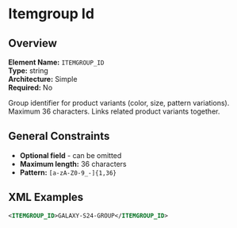# Itemgroup Id

## Overview

**Element Name:** `ITEMGROUP_ID`  
**Type:** string  
**Architecture:** Simple  
**Required:** No  

Group identifier for product variants (color, size, pattern variations). Maximum 36 characters. Links related product variants together.



## General Constraints

- **Optional field** - can be omitted
- **Maximum length:** 36 characters
- **Pattern:** `[a-zA-Z0-9_-]{1,36}`

## XML Examples

```xml
<ITEMGROUP_ID>GALAXY-S24-GROUP</ITEMGROUP_ID>
```




